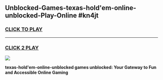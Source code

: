 
## Unblocked-Games-texas-hold'em-online-unblocked-Play-Online #kn4jt
<h3>
<a href="https://news.freeplayer.one?title=texas-hold'em-online-unblocked&ref=3">CLICK TO PLAY</a></h3>
<hr>

<h3>
<a href="https://news.freeplayer.one?title=texas-hold'em-online-unblocked&ref=3">CLICK 2 PLAY</a>
  
</h3>

<a href="https://news.freeplayer.one?title=texas-hold'em-online-unblocked&ref=3"><img src="https://clearcache.store/games.png"></a>


**texas-hold'em-online-unblocked games unblocked: Your Gateway to Fun and Accessible Online Gaming**

